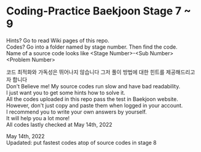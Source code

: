 # Coding-Practice Baekjoon Stage 7 ~ 9
Hints? Go to read Wiki pages of this repo.<br>
Codes? Go into a folder named by stage number. Then find the code.<br>
Name of a source code looks like \<Stage Number>-\<Sub Number> \<Problem Number><br>

코드 최적화와 가독성은 뛰어나지 않습니다 그저 풀이 방법에 대한 힌트를 제공해드리고자 합니다<br>
Don't Believe me! My source codes run slow and have bad readability. <br>
I just want you to get some hints how to solve it.<br>
All the codes uploaded in this repo pass the test in Baekjoon website.<br>
However, don't just copy and paste them when logged in your account.<br>
I recommend you to write your own answers by yourself.<br>
It will help you a lot more!<br>
All codes lastly checked at May 14th, 2022<br>

May 14th, 2022<br>
Upadated: put fastest codes atop of source codes in stage 8
